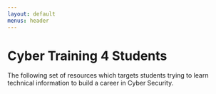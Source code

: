 ```yaml
---
layout: default
menus: header
---
```


# Cyber Training 4 Students

The following set of resources which targets students trying to learn technical information to build a career in Cyber Security.


